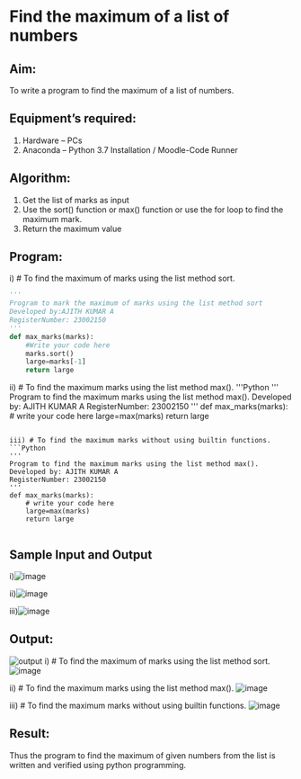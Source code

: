 # Find the maximum of a list of numbers
## Aim:
To write a program to find the maximum of a list of numbers.
## Equipment’s required:
1.	Hardware – PCs
2.	Anaconda – Python 3.7 Installation / Moodle-Code Runner
## Algorithm:
1.	Get the list of marks as input
2.	Use the sort() function or max() function or use the for loop to find the maximum mark.
3.	Return the maximum value
## Program:

i)	# To find the maximum of marks using the list method sort.
```Python
''' 
Program to mark the maximum of marks using the list method sort
Developed by:AJITH KUMAR A 
RegisterNumber: 23002150
'''
def max_marks(marks):
    #Write your code here
    marks.sort()
    large=marks[-1]
    return large


```

ii)	# To find the maximum marks using the list method max().
'''Python 
''' 
Program to find the maximum marks using the list method max().
Developed by: AJITH KUMAR A
RegisterNumber: 23002150
'''
def max_marks(marks):
    # write your code here
    large=max(marks)
    return large



```

iii) # To find the maximum marks without using builtin functions.
```Python
''' 
Program to find the maximum marks using the list method max().
Developed by: AJITH KUMAR A
RegisterNumber: 23002150
'''
def max_marks(marks):
    # write your code here
    large=max(marks)
    return large


```
## Sample Input and Output
i)![image](https://github.com/Ajith1413/FindMaximum/assets/139842524/820da5a5-e9e6-42b5-a8ce-00e42f91b726)

ii)![image](https://github.com/Ajith1413/FindMaximum/assets/139842524/ee380cca-3873-4da0-af2d-34d092ce4c32)

iii)![image](https://github.com/Ajith1413/FindMaximum/assets/139842524/29f51b72-4a48-4868-a1ae-f45b235fb78d)

## Output:

![output](./img/max_marks1.jpg) 
i)	# To find the maximum of marks using the list method sort.
![image](https://github.com/Ajith1413/FindMaximum/assets/139842524/9956a73d-9772-44c7-a1b4-613b69ca2927)


ii)	# To find the maximum marks using the list method max().
![image](https://github.com/Ajith1413/FindMaximum/assets/139842524/2a029036-df88-496e-95a7-0e738adf9d7b)


iii) # To find the maximum marks without using builtin functions.
![image](https://github.com/Ajith1413/FindMaximum/assets/139842524/98c2a8fe-ba17-48d2-acde-28f35ace4745)

## Result:
Thus the program to find the maximum of given numbers from the list is written and verified using python programming.
